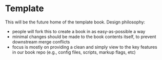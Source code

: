 # Template

This will be the future home of the template book. Design philosophy:
- people will fork this to create a book in as easy-as-possible a way
- minimal changes should be made to the book contents itself, to prevent downstream merge conflicts
- focus is mostly on providing a clean and simply view to the key features in our book repo (e.g., config files, scripts, markup flags, etc)